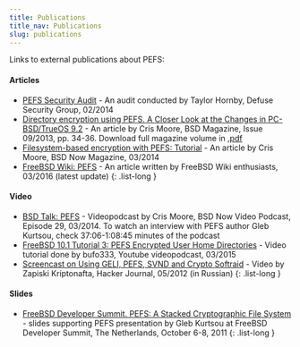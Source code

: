 ```yaml
---
title: Publications
title_nav: Publications
slug: publications
---
```


Links to external publications about PEFS: 

#### Articles 

 - [PEFS Security Audit](https://defuse.ca/audits/pefs.htm) - An audit conducted by Taylor Hornby, Defuse Security Group, 02/2014 
 - [Directory encryption using PEFS. A Closer Look at the Changes in PC-BSD/TrueOS 9.2](https://www.ixsystems.com/blog/a-closer-look-at-the-changes-in-pc-bsd-trueos-9-2-part-2/) - An article by Cris Moore, BSD Magazine, Issue 09/2013, pp. 34-36. Download full magazine volume in [.pdf](http://blog.pcbsd.org/2013/09/part-2-directory-encryption-using-pefs-in-september-issue-of-bsd-mag/) 
 - [Filesystem-based encryption with PEFS: Tutorial](http://www.bsdnow.tv/tutorials/pefs) - An article by Cris Moore, BSD Now Magazine, 03/2014 
 - [FreeBSD Wiki: PEFS](https://wiki.freebsd.org/PEFS) - An article written by FreeBSD Wiki enthusiasts, 03/2016 (latest update) 
{: .list-long }

#### Video 

 - [BSD Talk: PEFS](http://www.bsdnow.tv/episodes/2014_03_19-pefs) - Videopodcast by Cris Moore, BSD Now Video Podcast, Episode 29, 03/2014. To watch an interview with PEFS author Gleb Kurtsou, check 37:06-1:08:45 minutes of the podcast 
 - [FreeBSD 10.1 Tutorial 3: PEFS Encrypted User Home Directories](https://www.youtube.com/watch?v=9KBczNMp7DM&index=1&list=PLuohFTiFPc99SF-1lqxmJlvPcF_IQVx3G) - Video tutorial done by bufo333, Youtube videopodcast, 03/2015
 - [Screencast on Using GELI, PEFS, SVND and Crypto Softraid](https://www.youtube.com/watch?v=oXAqkm5EvRc&index=3&list=PLuohFTiFPc99SF-1lqxmJlvPcF_IQVx3G) - Video by Zapiski Kriptonafta, Hacker Journal, 05/2012 (in Russian) 
{: .list-long }

#### Slides 

 - [FreeBSD Developer Summit. PEFS: A Stacked Cryptographic File System](/static/pefs-devsummit-2011-oct.pdf) - slides supporting PEFS presentation by Gleb Kurtsou at FreeBSD Developer Summit, The Netherlands, October 6-8, 2011
{: .list-long }
